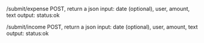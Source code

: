 /submit/expense
    POST, return a json
    input: date (optional), user, amount, text
    output: status:ok
    
/submit/income
    POST, return a json
    input: date (optional), user, amount, text
    output: status:ok
